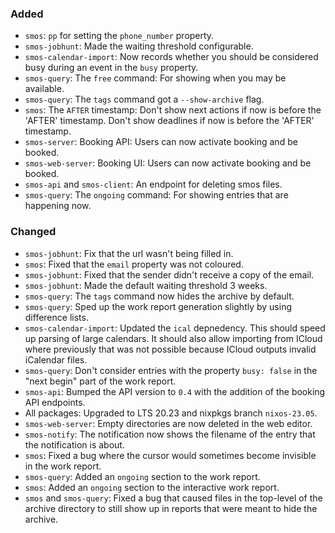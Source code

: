 ### Added

* `smos`: `pp` for setting the `phone_number` property.
* `smos-jobhunt`: Made the waiting threshold configurable.
* `smos-calendar-import`: Now records whether you should be considered busy during an event in the `busy` property.
* `smos-query`: The `free` command: For showing when you may be available.
* `smos-query`: The `tags` command got a `--show-archive` flag.
* `smos`: The `AFTER` timestamp:
   Don't show next actions if now is before the 'AFTER' timestamp.
   Don't show deadlines if now is before the 'AFTER' timestamp.
* `smos-server`: Booking API: Users can now activate booking and be booked.
* `smos-web-server`: Booking UI: Users can now activate booking and be booked.
* `smos-api` and `smos-client`: An endpoint for deleting smos files.
* `smos-query`: The `ongoing` command: For showing entries that are happening now.

### Changed

* `smos-jobhunt`: Fix that the url wasn't being filled in.
* `smos`: Fixed that the `email` property was not coloured.
* `smos-jobhunt`: Fixed that the sender didn't receive a copy of the email.
* `smos-jobhunt`: Made the default waiting threshold 3 weeks.
* `smos-query`: The `tags` command now hides the archive by default.
* `smos-query`: Sped up the work report generation slightly by using difference lists.
* `smos-calendar-import`: Updated the `ical` depnedency.
  This should speed up parsing of large calendars.
  It should also allow importing from ICloud where previously that was not
  possible because ICloud outputs invalid iCalendar files.
* `smos-query`: Don't consider entries with the property `busy: false` in the "next begin" part of the work report.
* `smos-api`: Bumped the API version to `0.4` with the addition of the booking API endpoints.
* All packages: Upgraded to LTS 20.23 and nixpkgs branch `nixos-23.05`.
* `smos-web-server`: Empty directories are now deleted in the web editor.
* `smos-notify`: The notification now shows the filename of the entry that the notification is about.
* `smos`: Fixed a bug where the cursor would sometimes become invisible in the work report.
* `smos-query`: Added an `ongoing` section to the work report.
* `smos`: Added an `ongoing` section to the interactive work report.
* `smos` and `smos-query`: Fixed a bug that caused files in the top-level of the archive directory to still show up in reports that were meant to hide the archive.
